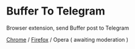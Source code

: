 # Buffer To Telegram
Browser extension, send Buffer post to Telegram

[Chrome](https://chrome.google.com/webstore/detail/buffer-to-telegram/naffmimfgjpmgkglgggppjaeofojidml/) / [Firefox](https://addons.mozilla.org/it/firefox/addon/buffer-to-telegram/) / Opera ( awaiting moderation )
